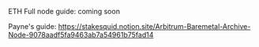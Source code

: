 ETH Full node guide: coming soon

Payne's guide: https://stakesquid.notion.site/Arbitrum-Baremetal-Archive-Node-9078aadf5fa9463ab7a54961b75fad14
